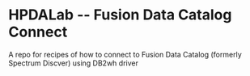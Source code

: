 # HPDALab -- Fusion Data Catalog Connect

A repo for recipes of how to connect to Fusion Data Catalog (formerly Spectrum Discver) using DB2wh driver
